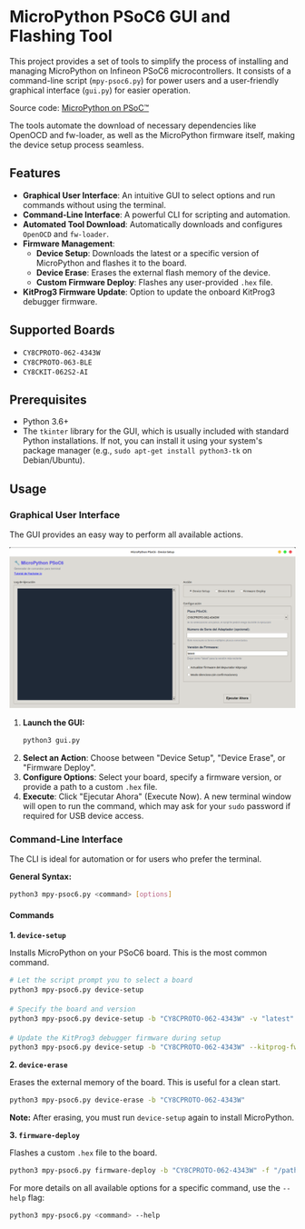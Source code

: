 # MicroPython PSoC6 GUI and Flashing Tool

This project provides a set of tools to simplify the process of installing and managing MicroPython on Infineon PSoC6 microcontrollers. It consists of a command-line script (`mpy-psoc6.py`) for power users and a user-friendly graphical interface (`gui.py`) for easier operation.

Source code: [MicroPython on PSoC™](https://www.hackster.io/Infineon_Team/micropython-on-psoc-fcf1d0)

The tools automate the download of necessary dependencies like OpenOCD and fw-loader, as well as the MicroPython firmware itself, making the device setup process seamless.

## Features

-   **Graphical User Interface**: An intuitive GUI to select options and run commands without using the terminal.
-   **Command-Line Interface**: A powerful CLI for scripting and automation.
-   **Automated Tool Download**: Automatically downloads and configures `OpenOCD` and `fw-loader`.
-   **Firmware Management**:
    -   **Device Setup**: Downloads the latest or a specific version of MicroPython and flashes it to the board.
    -   **Device Erase**: Erases the external flash memory of the device.
    -   **Custom Firmware Deploy**: Flashes any user-provided `.hex` file.
-   **KitProg3 Firmware Update**: Option to update the onboard KitProg3 debugger firmware.

## Supported Boards

-   `CY8CPROTO-062-4343W`
-   `CY8CPROTO-063-BLE`
-   `CY8CKIT-062S2-AI`

## Prerequisites

-   Python 3.6+
-   The `tkinter` library for the GUI, which is usually included with standard Python installations. If not, you can install it using your system's package manager (e.g., `sudo apt-get install python3-tk` on Debian/Ubuntu).

## Usage

### Graphical User Interface 

The GUI provides an easy way to perform all available actions.

![GUI Screenshot](GUI.png)

1.  **Launch the GUI:**
    ```bash
    python3 gui.py
    ```
2.  **Select an Action**: Choose between "Device Setup", "Device Erase", or "Firmware Deploy".
3.  **Configure Options**: Select your board, specify a firmware version, or provide a path to a custom `.hex` file.
4.  **Execute**: Click "Ejecutar Ahora" (Execute Now). A new terminal window will open to run the command, which may ask for your `sudo` password if required for USB device access.

### Command-Line Interface

The CLI is ideal for automation or for users who prefer the terminal.

**General Syntax:**
```bash
python3 mpy-psoc6.py <command> [options]
```

#### **Commands**

**1. `device-setup`**

Installs MicroPython on your PSoC6 board. This is the most common command.

```bash
# Let the script prompt you to select a board
python3 mpy-psoc6.py device-setup

# Specify the board and version
python3 mpy-psoc6.py device-setup -b "CY8CPROTO-062-4343W" -v "latest"

# Update the KitProg3 debugger firmware during setup
python3 mpy-psoc6.py device-setup -b "CY8CPROTO-062-4343W" --kitprog-fw-update
```

**2. `device-erase`**

Erases the external memory of the board. This is useful for a clean start.

```bash
python3 mpy-psoc6.py device-erase -b "CY8CPROTO-062-4343W"
```
**Note:** After erasing, you must run `device-setup` again to install MicroPython.

**3. `firmware-deploy`**

Flashes a custom `.hex` file to the board.

```bash
python3 mpy-psoc6.py firmware-deploy -b "CY8CPROTO-062-4343W" -f "/path/to/your/firmware.hex"
```

For more details on all available options for a specific command, use the `--help` flag:
```bash
python3 mpy-psoc6.py <command> --help
